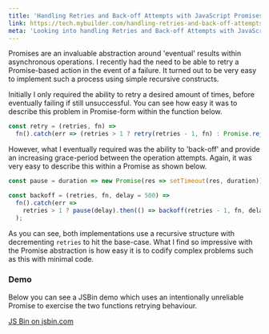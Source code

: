 ```yaml
---
title: 'Handling Retries and Back-off Attempts with JavaScript Promises'
link: https://tech.mybuilder.com/handling-retries-and-back-off-attempts-with-javascript-promises/
meta: 'Looking into handling Retries and Back-off Attempts with JavaScript Promises'
---
```


Promises are an invaluable abstraction around 'eventual' results within asynchronous operations.
I recently had the need to be able to retry a Promise-based action in the event of a failure.
It turned out to be very easy to implement such a process using simple recursive constructs.

<!--more-->

Initially I only required the ability to retry a desired amount of times, before eventually failing if still unsuccessful.
You can see how easy it was to describe this problem in Promise-form within the function below.

```js
const retry = (retries, fn) =>
  fn().catch(err => (retries > 1 ? retry(retries - 1, fn) : Promise.reject(err)));
```

However, what I eventually required was the ability to 'back-off' and provide an increasing grace-period between the operation attempts.
Again, it was very easy to describe this within a Promise as shown below.

```js
const pause = duration => new Promise(res => setTimeout(res, duration));

const backoff = (retries, fn, delay = 500) =>
  fn().catch(err =>
    retries > 1 ? pause(delay).then(() => backoff(retries - 1, fn, delay * 2)) : Promise.reject(err)
  );
```

As you can see, both implementations use a recursive structure with decrementing `retries` to hit the base-case.
What I find so impressive with the Promise abstraction is how easy it is to codify complex problems such as this with minimal code.

### Demo

Below you can see a JSBin demo which uses an intentionally unreliable Promise to exercise the two functions retrying behaviour.

<a class="jsbin-embed" href="http://jsbin.com/topagew/1/embed?js,output">JS Bin on jsbin.com</a><script src="http://static.jsbin.com/js/embed.min.js?3.41.10"></script>
